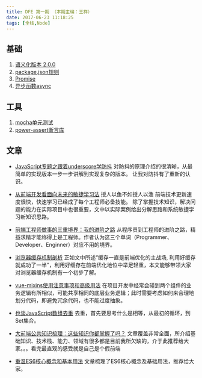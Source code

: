 ```yaml
---
title: DFE 第一期 （本期主编：王祥）
date: 2017-06-23 11:18:25
tags: [全栈,Node]
---
```


## 基础

1. [语义化版本 2.0.0](http://semver.org/lang/zh-CN/)
2. [package.json规则](https://docs.npmjs.com/files/package.json)
3. [Promise](http://es6.ruanyifeng.com/#docs/promise)
4. [异步函数async](http://es6.ruanyifeng.com/#docs/async)

## 工具

1. [mocha单元测试](https://mochajs.org/)
2. [power-assert断言库](https://www.npmjs.com/package/power-assert)

## 文章

* [JavaScript专题之跟着underscore学防抖](https://github.com/mqyqingfeng/Blog/issues/22)
对防抖的原理介绍的很清晰，从最简单的实现版本一步一步讲解到实现复杂的版本。
让我对防抖有了重新的认识。

* [从前端开发看面向未来的敏捷学习法](http://www.jianshu.com/p/fd7055705c62)
授人以鱼不如授人以渔
前端技术更新速度很快，快速学习已经成了每个工程师必备技能。
除了掌握技术知识，解决问题的能力在实际项目中也很重要，文中以实际案例给出分解思路和系统敏捷学习新知识思路。

* [前端工程师做事的三重境界：我的进阶之路](https://zhuanlan.zhihu.com/p/26660510)
从程序员到工程师的进阶之路，精益求精才能称得上是工程师。作者认为这三个单词（Programmer、Developer、Enginner）对应不用的境界。

* [浏览器缓存机制剖析](http://louiszhai.github.io/2017/04/07/http-cache/)
正如文中所述“缓存一直是前端优化的主战场, 利用好缓存就成功了一半”，利用好缓存在前端优化地位中举足轻重，本文能够带领大家对浏览器缓存机制有一个初步了解。

* [vue-mixins使用注意事项和高级用法](https://www.deboy.cn/Vue-mixins-advance-tips.html)
在项目开发中经常会碰到两个组件的业务逻辑有所相似，可能共享相同的底层业务逻辑；此时需要考虑如何来合理地划分代码，即避免冗余代码，也不能过度抽象。

* [也谈JavaScript数组去重](https://www.toobug.net/article/array_unique_in_javascript.html)
去重，首先要思考什么是相等，从最初的循环，到Set集合。

* [大前端公共知识梳理：这些知识你都掌握了吗？](https://mp.weixin.qq.com/s?__biz=MzIwNjQwMzUwMQ==&mid=2247485277&idx=1&sn=82703e13febb1e7947cc18d1f57fc375&key=6b0fbfcb936d93fa91a745202d0f37bffff65fd2cba5ff2cfa25618c8d03951944ae6eb2f4db18aaf1c8893ddaeffb404684dbd7f6159925dbab9411094f960daba3c6f46c1f93d34f9a6d476104fc63&ascene=0&uin=MTQwNzQzODYwMA%3D%3D&version=12020810&nettype=WIFI&fontScale=100&pass_ticket=xJ0pJsFuIsM3Ce35cuVqghSLUWaqU91w%2FEgBgn2%2BhouemlzbFvOIXP3KmJlioe0D)
文章覆盖非常全面，所介绍基础知识、技术栈、能力、领域有很多都是目前我所欠缺的，介于此推荐给大家。。。看完最直观的感受就是自己是个假前端

* [重温ES6核心概念和基本用法](https://segmentfault.com/a/1190000009885614)
文章梳理了ES6核心概念及基础用法，推荐给大家。

